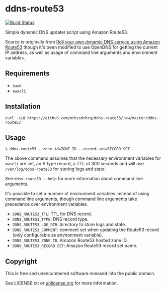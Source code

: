 # ddns-route53

[![Build Status](https://travis-ci.org/mthssdrbrg/ddns-route53.svg?branch=master)](https://travis-ci.org/mthssdrbrg/ddns-route53)

Simple dynamic DNS updater script using Amazon Route53.

Source is originally from [Roll your own dynamic DNS service using Amazon Route53](https://willwarren.com/2014/07/03/roll-dynamic-dns-service-using-amazon-route53)
though it's been modified to use OpenDNS for getting the current IP address, as
well as usage of command line arguments and environment variables.

## Requirements

* `bash`
* `awscli`

## Installation

```shell
curl -sLO https://github.com/mthssdrbrg/ddns-route53/raw/master/ddns-route53
```

## Usage

```shell
$ ddns-route53 --zone-id=ZONE_ID --record-set=RECORD_SET
```

The above command assumes that the necessary environment variables for `awscli`
are set, an A type record, a TTL of 300 seconds and will use
`/var/log/ddns-route53` for storing logs and state.

See `ddns-route53 --help` for more information about command line arguments.

It's possible to set a number of environment variables instead of using command
line arguments, though command line arguments take precedence over environment
variables.

* `DDNS_ROUTE53_TTL`: TTL for DNS record.
* `DDNS_ROUTE53_TYPE`: DNS record type.
* `DDNS_ROUTE53_LOG_DIR`: directory to store logs and state.
* `DDNS_ROUTE53_COMMENT`: comment set when updating the Route53 record (only
  configurable as environment variable).
* `DDNS_ROUTE53_ZONE_ID`: Amazon Route53 hosted zone ID.
* `DDNS_ROUTE53_RECORD_SET`: Amazon Route53 record set name.

## Copyright

This is free and unencumbered software released into the public domain.

See LICENSE.txt or [unlicense.org](http://unlicense.org) for more information.
